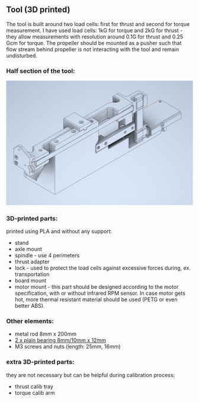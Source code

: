 ## Tool (3D printed)

The tool is built around two load cells: first for thrust and second for torque measurement. 
I have used load cells: 1kG for torque and 2kG for thrust - they allow measurements with resolution around 0.1G for thrust and 0.25 Gcm for torque.
The propeller should be mounted as a pusher such that flow stream behind propeller is not interacting with the tool and remain undisturbed.

### Half section of the tool:
![half section of the tool](figs/thtool-2.png)


### 3D-printed parts:
printed using PLA and without any support:
* stand
* axle mount
* spindle - use 4 perimeters
* thrust adapter
* lock - used to protect the load cells against excessive forces during, ex. transportation
* board mount
* motor mount - this part should be designed according to the motor specification, with or without infrared RPM sensor. 
  In case motor gets hot, more thermal resistant material should be used (PETG or even better ABS).


### Other elements:
* metal rod 8mm x 200mm
* [2 x plain bearing 8mm/10mm x 12mm](https://www.tme.eu/pl/en/details/wsm-0810-12/plain-bearings/igus/)
* M3 screws and nuts (length: 25mm, 16mm)

### extra 3D-printed parts:
they are not necessary but can be helpful during calibration process:
* thrust calib tray
* torque calib arm

